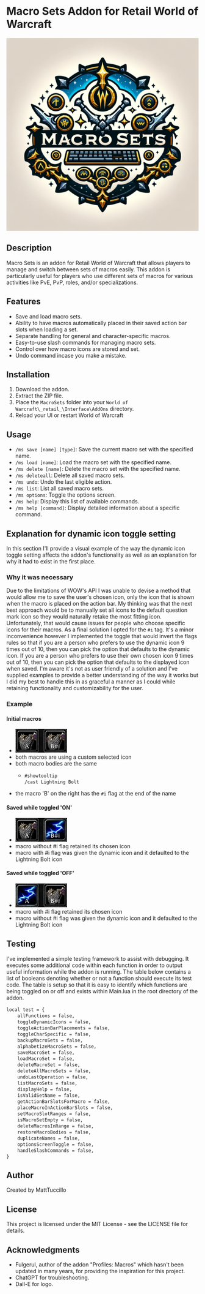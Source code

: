 # Macro Sets Addon for Retail World of Warcraft

![Macro Sets Logo](/Media/Textures/LogoAddon.png)

## Description

Macro Sets is an addon for Retail World of Warcraft that allows players to manage and switch between sets of macros easily. This addon is particularly useful for players who use different sets of macros for various activities like PvE, PvP, roles, and/or specializations.

## Features

- Save and load macro sets.
- Ability to have macros automatically placed in their saved action bar slots when loading a set.
- Separate handling for general and character-specific macros.
- Easy-to-use slash commands for managing macro sets.
- Control over how macro icons are stored and set.
- Undo command incase you make a mistake.

## Installation

1. Download the addon.
2. Extract the ZIP file.
3. Place the `MacroSets` folder into your `World of Warcraft\_retail_\Interface\AddOns` directory.
4. Reload your UI or restart World of Warcraft

## Usage

- `/ms save [name] [type]`: Save the current macro set with the specified name. 
- `/ms load [name]`: Load the macro set with the specified name.
- `/ms delete [name]`: Delete the macro set with the specified name.
- `/ms deleteall`: Delete all saved macro sets.
- `/ms undo`: Undo the last eligible action.
- `/ms list`: List all saved macro sets.
- `/ms options`: Toggle the options screen.
- `/ms help`: Display this list of available commands.
- `/ms help [command]`: Display detailed information about a specific command.

## Explanation for dynamic icon toggle setting

In this section I'll provide a visual example of the way the dynamic icon toggle setting affects the addon's functionality as well as an explanation for why it had to exist in the first place.

### Why it was necessary

Due to the limitations of WOW's API I was unable to devise a method that would allow me to save the user's chosen icon, only the icon that is shown when the macro is placed on the action bar. My thinking was that the next best approach would be to manually set all icons to the default question mark icon so they would naturally retake the most fitting icon. Unfortunately, that would cause issues for people who choose specific icons for their macros. As a final solution I opted for the `#i` tag. It's a minor inconvenience however I implemented the toggle that would invert the flags rules so that if you are a person who prefers to use the dynamic icon 9 times out of 10, then you can pick the option that defaults to the dynamic icon. If you are a person who prefers to use their own chosen icon 9 times out of 10, then you can pick the option that defaults to the displayed icon when saved. I'm aware it's not as user friendly of a solution and I've supplied examples to provide a better understanding of the way it works but I did my best to handle this in as graceful a manner as I could while retaining functionality and customizability for the user.

### Example

#### Initial macros

- ![Example Initial](/Media/Textures/ExINIT.jpg)
- both macros are using a custom selected icon
- both macro bodies are the same
  - ```
    #showtooltip
    /cast Lightning Bolt
    ```
- the macro 'B' on the right has the `#i` flag at the end of the name

#### Saved while toggled 'ON'

- ![Example ON](/Media/Textures/ExON.jpg)
- macro without #i flag retained its chosen icon
- macro with #i flag was given the dynamic icon and it defaulted to the Lightning Bolt icon

#### Saved while toggled 'OFF'

- ![Example OFF](/Media/Textures/ExOFF.jpg)
- macro with #i flag retained its chosen icon
- macro without #i flag was given the dynamic icon and it defaulted to the Lightning Bolt icon

## Testing

I've implemented a simple testing framework to assist with debugging. It executes some additional code within each function in order to output useful information while the addon is running. The table below contains a list of booleans denoting whether or not a function should execute its test code. The table is setup so that it is easy to identify which functions are being toggled on or off and exists within Main.lua in the root directory of the addon.

```
local test = {
    allFunctions = false,
    toggleDynamicIcons = false,
    toggleActionBarPlacements = false,
    toggleCharSpecific = false,
    backupMacroSets = false,
    alphabetizeMacroSets = false,
    saveMacroSet = false,
    loadMacroSet = false,
    deleteMacroSet = false,
    deleteAllMacroSets = false,
    undoLastOperation = false,
    listMacroSets = false,
    displayHelp = false,
    isValidSetName = false,
    getActionBarSlotsForMacro = false,
    placeMacroInActionBarSlots = false,
    setMacroSlotRanges = false,
    isMacroSetEmpty = false,
    deleteMacrosInRange = false,
    restoreMacroBodies = false,
    duplicateNames = false,
    optionsScreenToggle = false,
    handleSlashCommands = false,
}
```

## Author

Created by MattTuccillo

## License

This project is licensed under the MIT License - see the LICENSE file for details.

## Acknowledgments

- Fulgerul, author of the addon "Profiles: Macros" which hasn't been updated in many years, for providing the inspiration for this project.
- ChatGPT for troubleshooting.
- Dall-E for logo.
